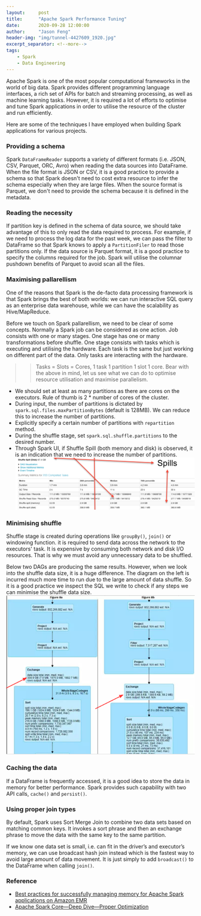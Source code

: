 ```yaml
---
layout:     post
title:      "Apache Spark Performance Tuning"
date:       2020-09-28 12:00:00
author:     "Jason Feng"
header-img: "img/tunnel-4427609_1920.jpg"
excerpt_separator: <!--more-->
tags:
    - Spark
    - Data Engineering
---
```

Apache Spark is one of the most popular computational frameworks in the world of big data. Spark provides different programming language interfaces, a rich set of APIs for batch and streaming processing, as well as machine learning tasks. However, it is required a lot of efforts to optimise and tune Spark applications in order to utilise the resource of the cluster and run efficiently.

Here are some of the techniques I have employed when building Spark applications for various projects.
<!--more-->

### Providing a schema
Spark `DataFrameReader` supports a variety of different formats (i.e. JSON, CSV, Parquet, ORC, Avro) when reading the data sources into DataFrame. When the file format is JSON or CSV, it is a good practice to provide a schema so that Spark doesn't need to cost extra resource to infer the schema especially when they are large files. When the source format is Parquet, we don't need to provide the schema because it is defined in the metadata. 

### Reading the necessity
If partition key is defined in the schema of data source, we should take advantage of this to only read the data required to process. For example, if we need to process the log data for the past week, we can pass the filter to DataFrame so that Spark knows to apply a `PartitionFiler` to read those partitions only. If the data source is Parquet format,   it is a good practice to specify the columns required for the job. Spark will utilise the columnar pushdown benefits of Parquet to avoid scan all the files.
 
### Maximising pallarellism
One of the reasons that Spark is the de-facto data processing framework is that Spark brings the best of both worlds: we can run interactive SQL query as an enterprise data warehouse, while we can have the scalability as Hive/MapReduce.
 
Before we touch on Spark pallarellism, we need to be clear of some concepts. Normally a Spark job can be considered as one action. Job consists with one or many stages. One stage has one or many transformations before shuffle. One stage consists with tasks which is executing and utilising the hardware. Each task is the same but just working on different part of the data. Only tasks are interacting with the hardware.
>>  Tasks = Slots = Cores, 1 task 1 partition 1 slot 1 core.
Bear with the above in mind, let us see what we can do to optimise resource utilisation and maximise parallelism.
- We should set at least as many partitions as there are cores on the executors. Rule of thumb is 2 * number of cores of the cluster.
- During input, the number of partitions is dictated by `spark.sql.files.maxPartitionBytes` (default is 128MB). We can reduce this to increase the number of partitions.
- Explicitly specify a certain number of partitions with `repartition` method.
- During the shuffle stage, set `spark.sql.shuffle.partitions` to the desired number.
- Through Spark UI, if Shuffle Spill (both memory and disk) is observed, it is an indication that we need to increase the number of partitions.
![](/img/2020-09-28-spark-spill.png)

### Minimising shuffle
Shuffle stage is created during operations like `groupBy()`, `join()` or windowing function. it is required to send data across the network to the executors' task. It is expensive by consuming both network and disk I/O resources. That is why we must avoid any unnecessary data to be shuffled.

Below two DAGs are producing the same results. However, when we look into the shuffle data size, it is a huge difference. The diagram on the left is incurred much more time to run due to the large amount of data shuffle. So it is a good practice we inspect the SQL we write to check if any steps we can minimise the shuffle data size.
![](/img/2020-09-28-spark-shuffle-1.png)

### Caching the data
If a DataFrame is frequently accessed, it is a good idea to store the data in memory for better performance. Spark provides such capability with two API calls, `cache()` and `persist()`.

### Using proper join types
By default, Spark uses Sort Merge Join to combine two data sets based on matching common keys. It invokes a sort phrase and then an exchange phrase to move the data with the same key to the same partition. 

If we know one data set is small, i.e. can fit in the driver’s and executor’s memory, we can use broadcast hash join instead which is the fastest way to avoid large amount of data movement. It is just simply to add `broadcast()` to the DataFrame when calling `join()`.

### Reference
- [Best practices for successfully managing memory for Apache Spark applications on Amazon EMR](https://aws.amazon.com/blogs/big-data/best-practices-for-successfully-managing-memory-for-apache-spark-applications-on-amazon-emr/)
- [Apache Spark Core—Deep Dive—Proper Optimization](https://www.slideshare.net/databricks/apache-spark-coredeep-diveproper-optimization)